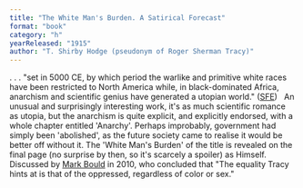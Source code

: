 ```yaml
---
title: "The White Man's Burden. A Satirical Forecast"
format: "book"
category: "h"
yearReleased: "1915"
author: "T. Shirby Hodge (pseudonym of Roger Sherman Tracy)"
---
```

. . . "set in 5000 CE, by which  period the warlike and primitive white races have been restricted to North  America while, in black-dominated Africa, anarchism and scientific genius have  generated a utopian world." (<a href="http://www.sf-encyclopedia.com/Entry/hodge_t_shirby">SFE</a>)
 
An unusual and surprisingly interesting work,  it's as much scientific romance as utopia, but the anarchism is quite explicit,  and explicitly endorsed, with a whole chapter entitled 'Anarchy'. Perhaps  improbably, government had simply been 'abolished', as the future society came  to realise it would be better off without it. The 'White Man's Burden' of the  title is revealed on the final page (no surprise by then, so it's scarcely a  spoiler) as Himself.
 
Discussed by <a href="biblio.htm#Bould">Mark Bould</a> in  2010, who concluded that "The equality Tracy hints at is that of the oppressed,  regardless of color or sex."
 